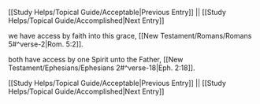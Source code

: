 [[Study Helps/Topical Guide/Acceptable|Previous Entry]]  ||  [[Study Helps/Topical Guide/Accomplished|Next Entry]]

 we have access by faith into this grace, [[New Testament/Romans/Romans 5#^verse-2|Rom. 5:2]].

 both have access by one Spirit unto the Father, [[New Testament/Ephesians/Ephesians 2#^verse-18|Eph. 2:18]].

[[Study Helps/Topical Guide/Acceptable|Previous Entry]]  ||  [[Study Helps/Topical Guide/Accomplished|Next Entry]]